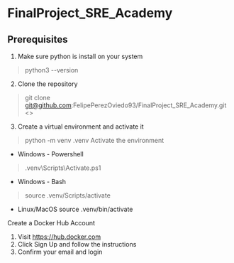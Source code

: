 # FinalProject_SRE_Academy

## Prerequisites

1. Make sure python is install on your system
> python3 --version
2. Clone the repository
> git clone git@github.com:FelipePerezOviedo93/FinalProject_SRE_Academy.git <<Set a name to your folder>>
3. Create a virtual environment and activate it
> python -m venv .venv
Activate the environment
* Windows - Powershell
> .venv\Scripts\Activate.ps1
* Windows - Bash
> source .venv/Scripts/activate
* Linux/MacOS
source .venv/bin/activate


Create a Docker Hub Account
1. Visit https://hub.docker.com
2. Click Sign Up and follow the instructions
3. Confirm your email and login